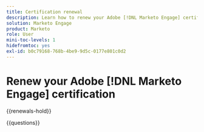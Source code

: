 ```yaml
---
title: Certification renewal
description: Learn how to renew your Adobe [!DNL Marketo Engage] certification before it expires.
solution: Marketo Engage
product: Marketo
role: User
mini-toc-levels: 1
hidefromtoc: yes
exl-id: b0c79168-768b-4be9-9d5c-0177e801c0d2
---
```

# Renew your Adobe [!DNL Marketo Engage] certification

{{renewals-hold}}

<!--

Your Adobe certification is valid for two years. If you are nearing this two-year mark, it's time to renew your certification to keep it active. 
 
First, select the appropriate level on the tab below (Professional, Expert, or Master). Then carefully review what you'll need to do to renew your certification. 
 
Be sure that you provide ample time to complete all the requirements before your certification expires. 
 
It's important to note that if your certification expires, you'll have to retake the certification exam, which is NOT free of charge. 

>[!IMPORTANT]
>
>**Log in first:** The following links will function **only** after a **successful login** to the [Adobe Credential Management System](https://www.certmetrics.com/adobe){target="_blank"}.
>
><br>
>
>**To share a link:** If you would like to share the link to a renewal exam or assessment with a colleague, please link to the overall exam renewal page,  not the URL of the exam itself, to avoid login issues.

>[!BEGINTABS]

>[!TAB Professional]

## You should be currently certified (not expired) in:

* Adobe [!DNL Marketo Engage] Business Practitioner Professional

## Instructions for renewing your certification:

* **Step 1**: Successfully log in to [Adobe Credential Management System](https://www.certmetrics.com/adobe){target="_blank"}, then return to this page
* **Step 2**: Review the exam objectives and resources
* **Step 3**: Take and pass the exam

### Get ready

**Exam details:**
  
* Level: Expert (0-12 months' experience)
* Passing Score: 27/36
* Time: 71 mins
* Delivery: On-demand / non-proctored
* Available languages: English
* Cost: FREE
* Exam ID: AD5-E836 - Adobe [!DNL Marketo Engage] Business Practitioner Professional Renewal Exam

**Scope and objectives:**

Section 1: Building and Managing Programs (39%)

* Identify when to use each of the 4 program types
* Identify why/when to use the event program
* Identify why/when to use the default program
* Identify the special features of engagement program
* Identify the special features of email program
* Recognize what can be cloned
* Identify the benefits of custom tags
* Identify the purpose of channels
* Describe the importance of Period Costs
* Recognize the concept of using lead scoring
* Understanding Communication limits
* Recognizing program membership and acquisition
* Understanding customer preferences (subscription, communication)
* Apply best practices for review prior to launch

Section 2: Building Assets (19%)

* Manipulating files in Design Studio (uploading/replacing images and files)
* Create/Modify a form using the Form editor
* Create/Edit an email using the Email editor
* Create/Edit a landing page using the Landing Page editor
* Create/Edit a snippet in the Snippet editor
* Distinguish the difference between Draft and Approved assets
* Distinguish the difference between Local and Global assets

Section 3: Defining and Targeting Audiences (33%)

* Create/Modify Smart Lists
* Understand Smart campaign flow steps
* Understand how to Schedule and/or activate Smart campaigns
* Interpret Smart campaign results
* Describe the purpose of a segmentation and its use
* Identify and navigate the database
* Explain how to set privacy settings in Adobe Marketo Engage (within a context of campaigns that are created)
* Differentiate between smart lists and static lists (when to use each)
* Define system Smart lists
* Compare and contrast the different types of campaigns
* Understand how Smart campaign triggers and filters work
* Differentiate the different List imports

Section 4: Analyzing and Building Reports (9%)

* Explain the Core Adobe Marketo Engage reports
* Email Link Performance
* Email Performance
* Landing Page Performance
* People Performance
* Program Performance
* Web Page Activity
* When to pull a list vs a report
* Comprehend Dashboard information and metrics
* Email insights

### Get prepped

You are not required to complete training before taking the exam, and training alone will not provide you with the knowledge and skills required to pass the exam. A combination of training and successful, on-the-job experience are critical to providing you with the repository needed to pass the exam.

Here are some suggested resources to help you prepare:

**Section 1**

* [Understanding Engagement Programs](https://experienceleague.adobe.com/docs/marketo/using/product-docs/email-marketing/drip-nurturing/creating-an-engagement-program/understanding-engagement-programs.html){target="_blank"}
* [Simple Scoring](https://experienceleague.adobe.com/docs/marketo/using/getting-started-with-marketo/quick-wins/simple-scoring.html){target="_blank"}
* [Enable Communication Links](https://experienceleague.adobe.com/docs/marketo/using/product-docs/administration/email-setup/enable-communication-limits.html){target="_blank"}
* [Understanding Program Membership](https://experienceleague.adobe.com/docs/marketo/using/product-docs/core-marketo-concepts/programs/creating-programs/understanding-program-membership.html){target="_blank"}
* [Make an Email Operational](https://experienceleague.adobe.com/docs/marketo/using/product-docs/email-marketing/general/functions-in-the-editor/make-an-email-operational.html){target="_blank"}
* [Best Practice for Smart Lists](https://experienceleague.adobe.com/docs/marketo/using/product-docs/core-marketo-concepts/smart-lists-and-static-lists/creating-a-smart-list/best-practices-for-smart-lists.html){target="_blank"}
* [Understanding Event Programs](https://experienceleague.adobe.com/docs/marketo/using/product-docs/demand-generation/events/understanding-events/understanding-event-programs.html){target="_blank"}
* [Leverage the flexibility of default programs](https://experienceleague.adobe.com/docs/marketo-learn/tutorials/programs-and-campaigns/default-programs/leverage-the-flexibility-of-default-programs.html){target="_blank"}
* [Schedule Email Programs with Recipient Time Zone](https://experienceleague.adobe.com/docs/marketo/using/product-docs/email-marketing/email-programs/email-program-actions/scheduling-with-recipient-time-zone/schedule-email-programs-with-recipient-time-zone.html){target="_blank"}
* [Clone a Program](https://experienceleague.adobe.com/docs/marketo/using/product-docs/core-marketo-concepts/programs/working-with-programs/clone-a-program.html){target="_blank"}
* [Understanding tags](https://experienceleague.adobe.com/docs/marketo/using/product-docs/core-marketo-concepts/programs/working-with-programs/understanding-tags.html){target="_blank"}
* [Create a Program Channel](https://experienceleague.adobe.com/docs/marketo/using/product-docs/administration/tags/create-a-program-channel.html){target="_blank"}
* [Understanding Period Costs](https://experienceleague.adobe.com/docs/marketo/using/product-docs/core-marketo-concepts/programs/working-with-programs/understanding-period-costs.html){target="_blank"}

**Section 2**

* [Add Images and Files to Marketo](https://experienceleague.adobe.com/docs/marketo/using/product-docs/demand-generation/images-and-files/add-images-and-files-to-marketo.html){target="_blank"}
* [Dynamically Toggle Visibility of a Form Field](https://experienceleague.adobe.com/docs/marketo/using/product-docs/demand-generation/forms/form-fields/dynamically-toggle-visibility-of-a-form-field.html){target="_blank"}
* [Email Editor v2.0 Overview](https://experienceleague.adobe.com/docs/marketo/using/product-docs/email-marketing/general/email-editor-2/email-editor-v2-0-overview.html){target="_blank"}
* [Approve, Unapprove, or Delete a Landing Page](https://experienceleague.adobe.com/docs/marketo/using/product-docs/demand-generation/landing-pages/understanding-landing-pages/approve-unapprove-or-delete-a-landing-page.html){target="_blank"}
* [Edit Snippets with Dynamic Content](https://experienceleague.adobe.com/docs/marketo/using/product-docs/personalization/segmentation-and-snippets/snippets/edit-snippets-with-dynamic-content.html){target="_blank"}

**Section 3** 

* [Using Advanced Smart List Rule Logic](https://experienceleague.adobe.com/docs/marketo/using/product-docs/core-marketo-concepts/smart-lists-and-static-lists/using-smart-lists/using-advanced-smart-list-rule-logic.html){target="_blank"}
* [Learn about building a gated content email program](https://experienceleague.adobe.com/docs/marketo-learn/tutorials/email-marketing/gated-content-offer-learn.html){target="_blank"}
* [Create and measure a default program](https://experienceleague.adobe.com/docs/marketo-learn/tutorials/programs-and-campaigns/default-programs/create-and-measure-default-programs.html){target="_blank"}
* [Understanding Batch and Trigger Smart Campaigns](https://experienceleague.adobe.com/docs/marketo/using/product-docs/core-marketo-concepts/smart-campaigns/creating-a-smart-campaign/understanding-batch-and-trigger-smart-campaigns.html){target="_blank"}
* [Import a List of People](https://experienceleague.adobe.com/docs/marketo/using/getting-started-with-marketo/quick-wins/import-a-list-of-people.html){target="_blank"}
* [Use a Specific Date in a Wait Flow Step](https://experienceleague.adobe.com/docs/marketo/using/product-docs/core-marketo-concepts/smart-campaigns/flow-actions/wait/use-a-specific-date-in-a-wait-flow-step.html){target="_blank"}
* [Override Person Restrictions in a Smart Campaign](https://experienceleague.adobe.com/docs/marketo/using/product-docs/core-marketo-concepts/smart-campaigns/using-smart-campaigns/override-person-restrictions-in-a-smart-campaign.html){target="_blank"}
* [Filter Smart Campaign Results](https://experienceleague.adobe.com/docs/marketo/using/product-docs/core-marketo-concepts/smart-campaigns/smart-campaign-data/filter-smart-campaign-results.html){target="_blank"}
* [Create a Segmentation](https://experienceleague.adobe.com/docs/marketo/using/product-docs/personalization/segmentation-and-snippets/segmentation/create-a-segmentation.html){target="_blank"}
* [Database Dashboard](https://experienceleague.adobe.com/docs/marketo/using/product-docs/core-marketo-concepts/smart-lists-and-static-lists/managing-people-in-smart-lists/database-dashboard.html){target="_blank"}
* [Understanding Privacy Settings](https://experienceleague.adobe.com/docs/marketo/using/product-docs/administration/settings/understanding-privacy-settings.html){target="_blank"}
* [Refresh a List or Smart List](https://experienceleague.adobe.com/docs/marketo/using/product-docs/core-marketo-concepts/smart-lists-and-static-lists/using-smart-lists/refresh-a-list-or-smart-list.html){target="_blank"}
* [Use Built-in/System Smart Lists](https://experienceleague.adobe.com/docs/marketo/using/product-docs/core-marketo-concepts/smart-lists-and-static-lists/using-smart-lists/use-built-in-system-smart-lists.html){target="_blank"}

**Section 4**

* [Report Type Overview](https://experienceleague.adobe.com/docs/marketo/using/product-docs/reporting/basic-reporting/report-types/report-type-overview.html){target="_blank"}
* [Landing Page Performance Report](https://experienceleague.adobe.com/docs/marketo/using/product-docs/demand-generation/landing-pages/understanding-landing-pages/landing-page-performance-report.html){target="_blank"}
* [Custom Dimensions for Email Insights](https://experienceleague.adobe.com/docs/marketo/using/product-docs/reporting/email-insights/custom-dimensions-for-email-insights.html){target="_blank"}

### Renew your certification

First, ensure that you have successfully logged in to [Adobe Credential Management System](https://www.certmetrics.com/adobe){target="_blank"}. Then, to renew your Adobe [!DNL Marketo Engage] Business Practitioner Professional certification, click on the link below.

<a href="https://www.certmetrics.com/adobe/candidate/caveon_sso_adobe.aspx?ssoLogin=true&eid=AD5-E836" target="_blank" class="spectrum-Button spectrum-Button--fill spectrum-Button--accent spectrum-Button--sizeM is-margin-bottom-big-big at-element-click-tracking" style="background-color:#1473E6">
                    
 <span class="spectrum-Button-label has-no-wrap">
   Take exam AD5-E836
</span>
</a>

>[!NOTE]
>
>This exam is free, open book, and un-proctored. You may take the exam up to three times. If you are unsuccessful after the third attempt, you must wait **30 days** to try again. Failure to comply might result in your certification being revoked.

>[!TAB Expert]

## You should be currently certified (not expired) in:

* Adobe [!DNL Marketo Engage] Business Practitioner Expert

## Instructions for renewing your certification:

* **Step 1**: Successfully log in to [Adobe Credential Management System](https://www.certmetrics.com/adobe){target="_blank"}, then return to this page
* **Step 2**: Review the exam objectives and resources
* **Step 3**: Take and pass the exam

### Get ready

**Exam details:**
  
* Level: Expert (1-3 years' experience)
* Passing Score: 30/40
* Time: 80 mins
* Delivery: On-demand / non-proctored
* Available languages: English
* Cost: FREE
* Exam ID: AD5-E824 - Adobe [!DNL Marketo Engage] Business Practitioner Expert Renewal Exam

**Scope and objectives:**

Section 1: Administration and maintenance (12%)

* Determine the mapping process between Marketo and CRM
* Identify what happened to an asset using the Audit Trail
* Recognize differences between users and roles
* Given a scenario, identify the best fit for using workspace and partitions
* Identify CRM platforms with native Marketo synchronization
* Given a scenario, locate where information is referenced

Section 2: Marketing activities/Campaign management (48%)

* Demonstrate an understanding of Smart Campaigns, logic, constraints, and flow steps
* Given a scenario, define the next step
* Identify the root cause of a problem
* Interpret the relationship between programs, channels, tags, and period cost
* Demonstrate/apply the correct configuration to Engagement Programs
* Give examples of usage for different types of tokens
* Summarize the utility of Webhooks in Marketo and how they are used
* Identify and apply the appropriate use of the PMCF
* Explain the benefits of Global Assets and how to use them
* Demonstrate the capabilities of forms
* Perform and analyze an A/B test strategy
* Identify where a program or asset has been referenced with 'Used By'
* Troubleshoot communication limits
* Use Webinar provider information in an event program

Section 3: Lead management (10%)

* Outline the key decision points in defining the lifecycle model
* Apply best practices around lead scoring
* Implement the appropriate interesting moments
* Interpret the lead activity log
* Given a scenario, identify the creation source

Section 4: Data management (10%)

* Demonstrate how to set up a data management program
* Analyze an instance's data quality
* Identify a few key pieces of Marketo's data retention policy as it relates to smart lists
* Summarize how segmentation works

Section 5: Reporting (5%)

* Given an outcome of a campaign, determine how to set up a program to provide the best reporting
* Given a scenario, be able to investigate and assign the appropriate acquisition program

Section 6: Best practices (15%)

* Demonstrate the relevance of lead scoring in marketing and sales collaboration
* Illustrate the benefits of the folder structure and naming conventions
* Apply best practices around A/B testing
* Explain the process to perform a quality check on any Marketo program
* Explain the process to perform a quality check on an email

### Get prepped

You are not required to complete training before taking the exam, and training alone will not provide you with the knowledge and skills required to pass the exam. A combination of training and successful, on-the-job experience are critical to providing you with the repository needed to pass the exam.

Here are some suggested resources to help you prepare:

**Section 1: Administration and maintenance**

* [Experience League - [!DNL Marketo Engage] Product Documentation](https://experienceleague.adobe.com/docs/marketo/using/home.html){target="_blank"} (Field Management, CRM Sync, Audit Trail, User Administration, Workspaces and Partitions, Smart Lists, Custom Field)
* [Adobe Marketo Nation](https://nation.marketo.com/t5/products/ct-p/products){target="_blank"} (Synching with Salesforce, CRM integrations)

**Section 2: Marketing activities/Campaign management**

* [Adobe Marketo Nation](https://nation.marketo.com/t5/products/ct-p/products){target="_blank"} (Random Sample, Smart Campaign with data value fire, Wait Steps, member.webinar url, Campaign Inspector, Filter Logic, Using Tokens in Emails, Lead creation via Form Fill Out, Assets and Workspaces, Managing Forms)
* [Experience League - [!DNL Marketo Engage] Product Documentation](https://experienceleague.adobe.com/docs/marketo/using/home.html){target="_blank"} (Smart Lists, Smart Campaigns, Demand Generation Forms, Demand Generation Events, Email Marketing, Creating Programs, Events, Audit Trail, Working with Programs, Administration Tags, Drip Nurturing, Landing Pages, Tokens, Administration Additional Integrations, Webhook, Program Member Custom Fields, Workspace and Person Partitions)

**Section 3: Lead management**

* [Adobe Marketo Nation](https://nation.marketo.com/t5/products/ct-p/products){target="_blank"} (Build a Lead Lifecycle Program video, Unsubscribe from Email)
* [Experience League - [!DNL Marketo Engage] Product Documentation](https://experienceleague.adobe.com/docs/marketo/using/home.html){target="_blank"} (Smart Campaigns, Marketo Sales Insight, Interesting Moments, Managing People in Smart Lists, System Managed Fields)

**Section 4: Data management**

* [Adobe Marketo Nation](https://nation.marketo.com/t5/products/ct-p/products){target="_blank"} (Maintaining a Directory of Leads Bouncing Emails article, How to Manage Your Marketo Database for Deliverability support blog, Marketo Activities Data Retention Policy - Under the Hood article)
* [Experience League - [!DNL Marketo Engage] Product Documentation](https://experienceleague.adobe.com/docs/marketo/using/home.html){target="_blank"} (Email Marketing Hard and Soft Bounces, Report Types, Personalization, Dynamic Content)

**Section 5: Reporting**

* [Adobe Marketo Nation](https://nation.marketo.com/t5/products/ct-p/products){target="_blank"} (Setting Acquisition best practices article)
* [Experience League - [!DNL Marketo Engage] Product Documentation](https://experienceleague.adobe.com/docs/marketo/using/home.html){target="_blank"} (Reporting, Performance Insights, Program Performance Report, Editing reports, Program Membership)

**Section 6: Best practices**

* [The Definitive Guide to Lead Scoring](https://www.marketo.com/definitive-guides/lead-scoring){target="_blank"}
* [Experience League - [!DNL Marketo Engage] Product Documentation](https://experienceleague.adobe.com/docs/marketo/using/home.html){target="_blank"} (Working with Programs, Email Marketing, A/B Testing)
* [Adobe Marketo Nation](https://nation.marketo.com/t5/products/ct-p/products){target="_blank"} (Mind your QA Process)

### Renew your certification

Ensure that you have followed step 1 above, and successfully logged in to [Adobe Credential Management System](https://www.certmetrics.com/adobe){target="_blank"} first. Then, to renew your certification, click on the Adobe [!DNL Marketo Engage] Business Practitioner Expert renewal link below.

[!BADGE Take the Adobe [!DNL Marketo Engage] Business Practitioner expert renewal exam AD5-E824]{type=Informative url="https://www.certmetrics.com/adobe/candidate/caveon_sso_adobe.aspx?ssoLogin=true&eid=AD5-E824 newtab=true"} 

>[!NOTE]
>
>This exam is free, open book, and un-proctored. You may take the exam up to three times. If you are unsuccessful after the third attempt, you must wait **30 days** to try again. Failure to comply might result in your certification being revoked.

>[!TAB Master]

You should be currently certified (not expired) in:

* Adobe Marketo Engage Architect Master

## Instructions for renewing your certification:

* **Step 1**: Successfully log in to [Adobe Credential Management System](https://www.certmetrics.com/adobe){target="_blank"}, then return to this page
* **Step 2**: Review the exam objectives and resources
* **Step 3**: Take and pass the exam

### Get ready

**Exam details:**
  
* Level: Expert (3-5 years' experience)
* Passing Score: 23/36
* Time: 72 mins
* Delivery: On-demand / non-proctored
* Available languages: English
* Cost: FREE
* Exam ID: AD5-E834 - Adobe [!DNL Marketo Engage] Architect Master

**Scope and objectives:**

Section 1: Project Leadership 16%

* 1.1 Given a case study, identify the right stakeholders
* 1.2 Evaluate a set of requirements and recommend project boundaries, budget, resources, and scope
* 1.3 Given a modified process, determine impact, change management, and enablement requirements
* 1.4 Given a set of business requirements, evaluate, audit, and recommend priorities and timeline

Section 2: Marketo Architecture Design 48%

* 2.1 Gather requirements/needs and recommend a lead management and lifecycle design
* 2.2 Review an existing implementation and provide findings
* 2.3 Given a business need, identify the most efficient way to set up scoring
* 2.4 Review existing workflows and recommend actions to efficiently scale campaign execution
* 2.5 Outline the most effective approaches to facilitate Marketing operations and lead management across multiple countries
* 2.6 Given a scenario, evaluate the impact and requirements to incorporate new technology to an instance
* 2.7 Identify different types of integrations (Adobe Experience Cloud or external products) and when to use them
* 2.8 Given a scenario/case study, identify the different stages in the lead lifecycle that will be affected by the proposed changes or requirements.
* 2.9 Recommend appropriate campaign logic to support a specific business requirement

Section 3: Reporting and Attribution 20%

* 3.1 Given a model to review, explain/articulate the concept of detours in the lifecycle modeler
* 3.2 Given a multi-channel campaign (online advertising/organic social/content), recommend an approach for reporting
* 3.3 Validate that Marketo reporting tracks lifecycle changes
* 3.4 Identify metrics to use in a given report type
* 3.5 Identify how to track multi-channel attribution to evaluate ROI
* 3.6 Identify and describe the pros and cons of different attribution models
* 3.7 Given a business requirement, describe the effects of channel setup to reporting

Section 4: Advanced Administration 16%

* 4.1 Given a scenario, identify appropriate steps to improve platform governance
* 4.2 Given an integration specification, recommend an efficient data schema
* 4.3 Evaluate an implementation and recommend actions to improve email performance
* 4.4 Evaluate an implementation and recommend actions to improve administration management
* 4.5 Gather information about an implementation and recommend security practices
* 4.6 Explain the applicability of workspace and partitions for a given scenario

### Get prepped

You are not required to complete training before taking the exam, and training alone will not provide you with the knowledge and skills required to pass the exam. A combination of training and successful, on-the-job experience are critical to providing you with the repository needed to pass the exam.

Here are some suggested resources to help you prepare:

**Section 1: Project Leadership**

* [Champion Blog - Marketo Nation](https://nation.marketo.com/t5/champion-blog/ct-p/champion-program){target="_blank"}
* [Marketo Product Docs](https://experienceleague.adobe.com/docs/marketo/using/home.html){target="_blank"}
* [Documentation - REST API](https://developers.marketo.com/rest-api/){target="_blank"}
* [Understanding Revenue Models](https://experienceleague.adobe.com/docs/marketo/using/product-docs/reporting/revenue-cycle-analytics/revenue-cycle-models/understanding-revenue-models.html){target="_blank"}

**Section 2: Adobe [!DNL Marketo Engage] architecture design**

* [Instructions for Creating a Custom Sync Rule](https://nation.marketo.com/t5/product-blogs/instructions-for-creating-a-custom-sync-rule/ba-p/242758#:~:text=First%2C%20what%20is%20a%20custom,have%20them%20sync%20to%20Marketo.){target="_blank"}
* [The Definitive Guide to Lead Scoring](https://business.adobe.com/resources/guides/lead-scoring.html){target="_blank"}
* [Email Scripting](https://developers.marketo.com/email-scripting/){target="_blank"}
* [Initial Setup](https://experienceleague.adobe.com/docs/marketo/using/product-docs/demand-generation/dynamic-chat/initial-setup.html){target="_blank"}

**Section 3: Reporting and attribution**

* [Report Type Overview](https://experienceleague.adobe.com/docs/marketo/using/product-docs/reporting/basic-reporting/report-types/report-type-overview.html){target="_blank"}
* [Understanding Attribution](https://experienceleague.adobe.com/docs/marketo/using/product-docs/reporting/revenue-cycle-analytics/revenue-tools/attribution/understanding-attribution.html){target="_blank"}
* [Champion Blog - Marketo Nation](https://nation.marketo.com/t5/champion-blog/ct-p/champion-program){target="_blank"}
* [The Predictive Content Summary](https://experienceleague.adobe.com/docs/marketo/using/product-docs/predictive-content/the-predictive-content-summary.html){target="_blank"}

**Section 4: Advanced operations**

* [Marketo Product Docs](https://experienceleague.adobe.com/docs/marketo/using/home.html){target="_blank"}
* [Suppressing Soft Bounces](https://nation.marketo.com/t5/product-discussions/suppressing-soft-bounces-any-email-min-3x-encouraged/m-p/209411#M153533){target="_blank"}
* [Understanding Workspaces and Person Partitions](https://experienceleague.adobe.com/docs/marketo/using/product-docs/administration/workspaces-and-person-partitions/understanding-workspaces-and-person-partitions.html){target="_blank"}
* [Understanding Marketo Custom Objects](https://experienceleague.adobe.com/docs/marketo/using/product-docs/administration/marketo-custom-objects/understanding-marketo-custom-objects.html){target="_blank"}

### Renew your certification

First, ensure that you have successfully logged in to [Adobe Credential Management System](https://www.certmetrics.com/adobe){target="_blank"}. Then, to renew your Adobe [!DNL Marketo Engage] Architect Master certification, click on the link below.

<a href="https://www.certmetrics.com/adobe/candidate/caveon_sso_adobe.aspx?ssoLogin=true&eid=AD5-E834" target="_blank" class="spectrum-Button spectrum-Button--fill spectrum-Button--accent spectrum-Button--sizeM is-margin-bottom-big-big at-element-click-tracking" style="background-color:#1473E6">
                    
 <span class="spectrum-Button-label has-no-wrap">
   Take exam AD5-E834
</span>
</a>

>[!NOTE]
>
>This exam is free, open book, and un-proctored. You may take the exam up to three times. If you are unsuccessful after the third attempt, you must wait **30 days** to try again. Failure to comply might result in your certification being revoked.

>[!ENDTABS]


### Questions

View the certification [FAQ](https://experienceleague.adobe.com/docs/certification/certification/faq.html){target="_blank"}.

Additional questions? [Contact us](mailto:certif@adobe.com).

-->

{{questions}}